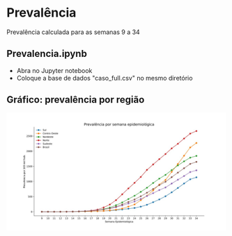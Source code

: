 # Prevalência

Prevalência calculada para as semanas 9 a 34

## Prevalencia.ipynb

- Abra no Jupyter notebook
- Coloque a base de dados "caso_full.csv" no mesmo diretório

## Gráfico: prevalência por região

![alt text](Prevalência/Prevalencia_CO.jpg)
